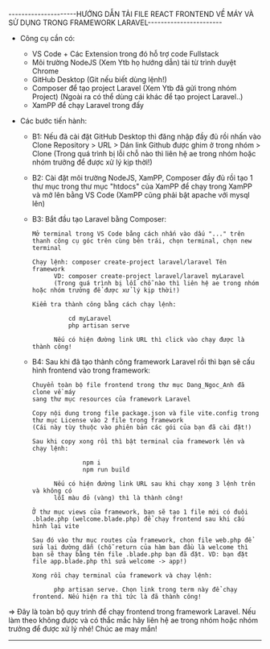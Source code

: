---------------------HƯỚNG DẪN TẢI FILE REACT FRONTEND VỀ MÁY VÀ SỬ DỤNG TRONG FRAMEWORK LARAVEL-----------------------
- Công cụ cần có: 
    + VS Code + Các Extension trong đó hỗ trợ code Fullstack
    + Môi trường NodeJS (Xem Ytb họ hướng dẫn) tải từ trình duyệt Chrome
    + GitHub Desktop (Git nếu biết dùng lệnh!)
    + Composer để tạo project Laravel (Xem Ytb đã gửi trong nhóm Project) (Ngoài ra có thể dùng cái khác để tạo project Laravel..)
    + XamPP để chạy Laravel trong đấy

- Các bước tiến hành:
    + B1: Nếu đã cài đặt GitHub Desktop thì đăng nhập đầy đủ rồi nhấn vào 
          Clone Repository > URL > Dán link Github được ghim ở trong nhóm > Clone (Trong quá trình bị lỗi chỗ nào thì liên hệ ae trong nhóm hoặc nhóm trưởng để được xử lý kịp thời!)

    + B2: Cài đặt môi trường NodeJS, XamPP, Composer đầy đủ rồi tạo 1 thư mục trong thư mục "htdocs" của XamPP để chạy trong XamPP và mở lên bằng VS Code (XamPP cũng phải bật apache với mysql lên)
    
    + B3: Bắt đầu tạo Laravel bằng Composer:
          
          Mở terminal trong VS Code bằng cách nhấn vào dấu "..." trên thanh công cụ góc trên cùng bên trái, chọn terminal, chọn new terminal
          
          Chạy lệnh: composer create-project laravel/laravel Tên framework
                VD: composer create-project laravel/laravel myLaravel
                (Trong quá trình bị lỗi chỗ nào thì liên hệ ae trong nhóm hoặc nhóm trưởng để được xử lý kịp thời!)
          
          Kiểm tra thành công bằng cách chạy lệnh:

                    cd myLaravel
                    php artisan serve
                
                Nếu có hiện đường link URL thì click vào chạy được là thành công!
    
    + B4: Sau khi đã tạo thành công framework Laravel rồi thì bạn sẽ cấu hình frontend vào trong framework:
          
          Chuyển toàn bộ file frontend trong thư mục Dang_Ngoc_Anh đã clone về máy 
          sang thư mục resources của framework Laravel

          Copy nội dung trong file package.json và file vite.config trong thư mục License vào 2 file trong framework 
          (Cái này tùy thuộc vào phiên bản các gói của bạn đã cài đặt!)

          Sau khi copy xong rồi thì bật terminal của framework lên và chạy lệnh:

                        npm i
                        npm run build
          
                Nếu có hiện đường link URL sau khi chạy xong 3 lệnh trên và không có
                lỗi màu đỏ (vàng) thì là thành công!

          Ở thư mục views của framework, bạn sẽ tạo 1 file mới có đuôi .blade.php (welcome.blade.php) để chạy frontend sau khi cấu hình lại vite

          Sau đó vào thư mục routes của framework, chọn file web.php để sửa lại đường dẫn (chỗ return của hàm ban đầu là welcome thì bạn sẽ thay bằng tên file .blade.php bạn đã đặt. VD: bạn đặt file app.blade.php thì sửa welcome -> app!)

          Xong rồi chạy terminal của framework và chạy lệnh:

                php artisan serve. Chọn link trong term này để chạy frontend. Nếu hiện ra thì tức là đã thành công!
        
=> Đây là toàn bộ quy trình để chạy frontend trong framework Laravel. Nếu làm theo không được và có thắc mắc hãy liên hệ ae trong nhóm hoặc nhóm trưởng để được xử lý nhé! Chúc ae may mắn!

-----------------------------------------------------------------------------------------------------------------------